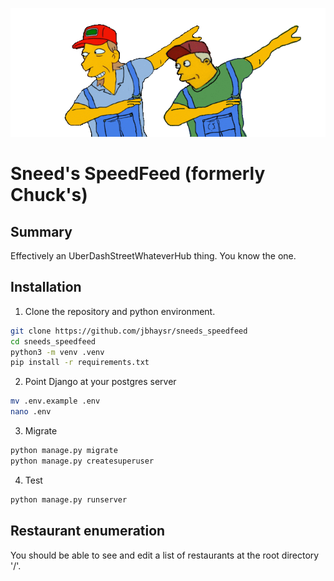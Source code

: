 ![A pair of farmers dancing.](static/sneed.gif)

# Sneed's SpeedFeed (formerly Chuck's)

## Summary

Effectively an UberDashStreetWhateverHub thing. You know the one.

## Installation

1. Clone the repository and python environment.

```bash
git clone https://github.com/jbhaysr/sneeds_speedfeed
cd sneeds_speedfeed
python3 -m venv .venv
pip install -r requirements.txt
```

2. Point Django at your postgres server

```bash
mv .env.example .env
nano .env
```

3. Migrate

```bash
python manage.py migrate
python manage.py createsuperuser
```

4. Test

```bash
python manage.py runserver
```

## Restaurant enumeration

You should be able to see and edit a list of restaurants at the root directory '/'.